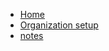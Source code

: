 
* [Home](README.md)
* [Organization setup](features/organization-setup.md)
* [notes](notes/datamodel.md)